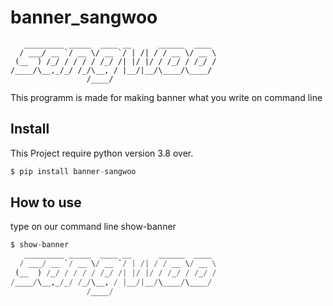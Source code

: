 # **banner_sangwoo**

```
   _________ _____  ____ __      ______  ____
  / ___/ __ `/ __ \/ __ `/ | /| / / __ \/ __ \
 (__  ) /_/ / / / / /_/ /| |/ |/ / /_/ / /_/ /
/____/\__,_/_/ /_/\__, / |__/|__/\____/\____/
                 /____/
```
This programm is made for making banner what you write on command line


## **Install**

This Project require python version 3.8 over.


```py
$ pip install banner-sangwoo
```

## **How to use**

type on our command line  show-banner  
 
```py
$ show-banner
   _________ _____  ____ __      ______  ____
  / ___/ __ `/ __ \/ __ `/ | /| / / __ \/ __ \
 (__  ) /_/ / / / / /_/ /| |/ |/ / /_/ / /_/ /
/____/\__,_/_/ /_/\__, / |__/|__/\____/\____/
                 /____/



```













